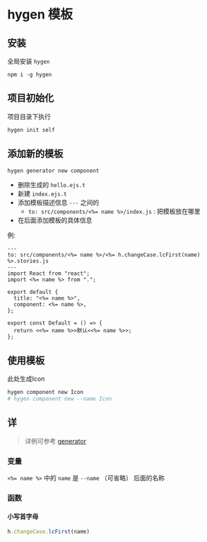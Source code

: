 # hygen 模板

## 安装

全局安装 `hygen`

```shell
npm i -g hygen
```

## 项目初始化

项目目录下执行

```bash
hygen init self
```

## 添加新的模板

```bash
hygen generator new component
```

- 删除生成的 `hello.ejs.t`
- 新建 `index.ejs.t`
- 添加模板描述信息 `---` 之间的
  - `to: src/components/<%= name %>/index.js` : 把模板放在哪里
- 在后面添加模板的具体信息

例:

```t
---
to: src/components/<%= name %>/<%= h.changeCase.lcFirst(name) %>.stories.js
---
import React from "react";
import <%= name %> from ".";

export default {
  title: "<%= name %>",
  component: <%= name %>,
};

export const Default = () => {
  return <<%= name %>>默认<<%= name %>>;
};
```

## 使用模板

此处生成Icon

```bash
hygen component new Icon
# hygen component new --name Icon
```

## 详

> 详例可参考 [generator](generator)

### 变量

`<%= name %>` 中的 `name` 是 `--name` （可省略） 后面的名称

### 函数

#### 小写首字母

```js
h.changeCase.lcFirst(name)
```
